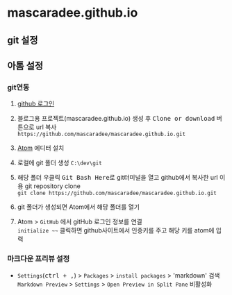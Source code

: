 # mascaradee.github.io

## git 설정

## 아톰 설정

### git연동

1. [github 로그인](https://github.com/mascaradee/)

2. 블로그용 프로젝트(mascaradee.github.io) 생성 후 <kbd>Clone or download</kbd> 버튼으로 url 복사  
`https://github.com/mascaradee/mascaradee.github.io.git`

3. [Atom](https://atom.io/) 에디터 설치  

4. 로컬에 git 폴더 생성
`C:\dev\git`

5. 해당 폴더 우클릭 <kbd>Git Bash Here</kbd>로 git터미널을 열고 github에서 복사한 url 이용 git repository clone  
`git clone https://github.com/mascaradee/mascaradee.github.io.git`

6. git 폴더가 생성되면 Atom에서 해당 폴더를 열기

7. Atom > `GitHub` 에서 gitHub 로그인 정보를 연결  
`initialize ~~` 클릭하면 github사이트에서 인증키를 주고 해당 키를 atom에 입력


### 마크다운 프리뷰 설정

- `Settings`(<kbd>ctrl + ,</kbd>) > `Packages` > `install packages` > 'markdown' 검색  
 `Markdown Preview` > `Settings` > `Open Preview in Split Pane` 비활성화
